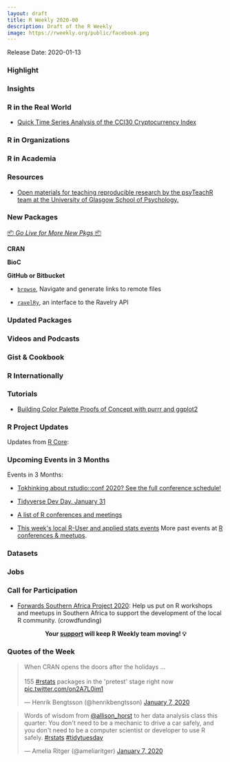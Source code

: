 ```yaml
---
layout: draft
title: R Weekly 2020-00
description: Draft of the R Weekly
image: https://rweekly.org/public/facebook.png
---
```


Release Date: 2020-01-13

###  Highlight



### Insights



### R in the Real World

+ [Quick Time Series Analysis of the CCI30 Cryptocurrency Index](https://www.remixinstitute.com/blog/quick-time-series-analysis-of-the-cci30-crypto-index)



###  R in Organizations



###  R in Academia



###  Resources

+ [Open materials for teaching reproducible research by the psyTeachR team at the University of Glasgow School of Psychology.](https://psyteachr.github.io/)

###  New Packages

<p class="added-hostname"><a href="https://rweekly.org/live" target="_blank" class="externalLink">📦 <i>Go Live for More New Pkgs</i> 📦</a></p>

**CRAN**



**BioC**



**GitHub or Bitbucket**

+ [`browse`](https://github.com/tmastny/browse), Navigate and generate links to remote files

+ [`ravelRy`](https://github.com/walkerkq/ravelRy), an interface to the Ravelry API

### Updated Packages



###  Videos and Podcasts



### Gist & Cookbook



### R Internationally



###  Tutorials
+ [Building Color Palette Proofs of Concept with purrr and ggplot2](https://data-chronicler.netlify.com/2020/01/08/2019-12-30-building-color-palette-proof-of-concepts-with-purrr-and-ggplot2/)


<!--<div class="post-more-begin></div><div class="post-more-end"></div>-->

###  R Project Updates

Updates from [R Core](http://developer.r-project.org/blosxom.cgi/R-devel/NEWS):


###  Upcoming Events in 3 Months

Events in 3 Months:

+ [Tokhinking about rstudio::conf 2020? See the full conference schedule!](https://blog.rstudio.com/2019/11/25/thinking-about-rstudio-conf-2020-see-the-full-conference-schedule/)

+ [Tidyverse Dev Day, January 31](https://www.tidyverse.org/blog/2019/11/tidyverse-dev-day-2020/)

+ [A list of R conferences and meetings](https://jumpingrivers.github.io/meetingsR/events.html)

+ [This week's local R-User and applied stats events](https://community.rstudio.com/c/irl)
More past events at [R conferences & meetups](https://conf.rweekly.org).


### Datasets

### Jobs




###  Call for Participation

+ [Forwards Southern Africa Project 2020](https://www.crowdfunder.co.uk/forwards-southern-africa-project-2020#): Help us put on R workshops and meetups in Southern Africa to support the development of the local R community.  (crowdfunding)


<p class="hide-support added-hostname support-rweekly" style="text-align: center;font-weight: bold;">Your <a class="non-visited externalLink" href="https://www.patreon.com/rweekly" onclick="pas(this)">support</a> will keep R Weekly team moving! 💡</p>

###  Quotes of the Week

<blockquote class="twitter-tweet"><p lang="en" dir="ltr">When CRAN opens the doors after the holidays ...<br><br>155 <a href="https://twitter.com/hashtag/rstats?src=hash&amp;ref_src=twsrc%5Etfw">#rstats</a> packages in the &#39;pretest&#39; stage right now <a href="https://t.co/on2A7L0im1">pic.twitter.com/on2A7L0im1</a></p>&mdash; Henrik Bengtsson (@henrikbengtsson) <a href="https://twitter.com/henrikbengtsson/status/1214563967101616130?ref_src=twsrc%5Etfw">January 7, 2020</a></blockquote>

<blockquote class="twitter-tweet"><p lang="en" dir="ltr">Words of wisdom from <a href="https://twitter.com/allison_horst?ref_src=twsrc%5Etfw">@allison_horst</a> to her data analysis class this quarter: You don&#39;t need to be a mechanic to drive a car safely, and you don&#39;t need to be a computer scientist or developer to use R safely. <a href="https://twitter.com/hashtag/rstats?src=hash&amp;ref_src=twsrc%5Etfw">#rstats</a> <a href="https://twitter.com/hashtag/tidytuesday?src=hash&amp;ref_src=twsrc%5Etfw">#tidytuesday</a></p>&mdash; Amelia Ritger (@ameliaritger) <a href="https://twitter.com/ameliaritger/status/1214682596182904832?ref_src=twsrc%5Etfw">January 7, 2020</a></blockquote> 



